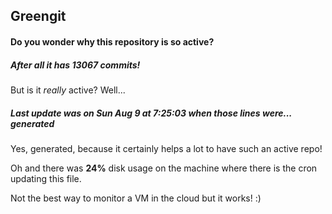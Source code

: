 ## Greengit

#### Do you wonder why this repository is so active?

##### After all it has 13067 commits!

But is it *really* active? Well...

##### Last update was on Sun Aug 9 at 7:25:03 when those lines were... generated

Yes, generated, because it certainly helps a lot to have such an active repo!

Oh and there was **24%** disk usage on the machine
where there is the cron updating this file.

Not the best way to monitor a VM in the cloud but it works! :)
